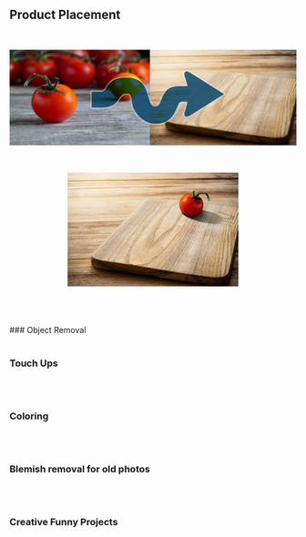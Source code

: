 ## Product Placement
<br>
<p align="center">
  <img src="https://github.com/brownt47/Photoshop/raw/main/images/Product%20Placement%20-%20Tomato%20and%20Cutting%20Board%20v2.jpg" />
</p>
<br>
<p align="center">
  <img src="https://github.com/brownt47/Photoshop/raw/main/images/project%203%20tomato.jpg" />
</p>


<br>
<br>
<br>
### Object Removal
<br><br>

### Touch Ups
<br><br>
### Coloring
<br><br>
### Blemish removal for old photos
<br><br>
### Creative Funny Projects
